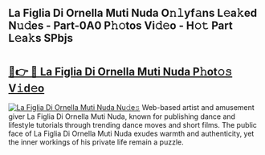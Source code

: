 ## La Figlia Di Ornella Muti Nuda O𝚗𝚕yf𝚊ns L𝚎a𝚔ed N𝚞𝚍es - Part-0A0 P𝚑𝚘tos Vi𝚍𝚎o - H𝚘𝚝 Part L𝚎a𝚔s SPbjs

# <h2><a href="http://kfclqb.oniu.top/?m=La+Figlia+Di+Ornella+Muti+Nuda">🔗👉 🔴 La Figlia Di Ornella Muti Nuda P𝚑ot𝚘𝚜 V𝚒d𝚎o</a></h2>

[![La Figlia Di Ornella Muti Nuda Nu𝚍e𝚜](https://i.imgur.com/0qMVB7G.gif)](http://kfclqb.oniu.top/?m=La+Figlia+Di+Ornella+Muti+Nuda)
Web-based artist and amusement giver La Figlia Di Ornella Muti Nuda, known for publishing dance and lifestyle tutorials through trending dance moves and short films. The public face of La Figlia Di Ornella Muti Nuda exudes warmth and authenticity, yet the inner workings of his private life remain a puzzle.  

